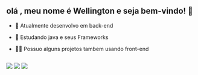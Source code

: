 ## olá , meu nome é Wellington e seja bem-vindo! 👋

- 🔭 Atualmente desenvolvo em back-end
- 🌱 Estudando java e seus Frameworks
- 🐱‍🏍 Possuo alguns projetos tambem usando front-end


  
  ##
 
<div> 
  
 <a href="https://discord.gg/yDbec4DZ" target="_blank"><img src="https://img.shields.io/badge/Discord-7289DA?style=for-the-badge&logo=discord&logoColor=white" target="_blank"></a> 
  <a href = "mailto:wellington.ncampos06@gmail.com"><img src="https://img.shields.io/badge/-Gmail-%23333?style=for-the-badge&logo=gmail&logoColor=white" target="_blank"></a>
  <a href="https://www.linkedin.com/in/wellington-campos-558a3221a/" target="_blank"><img src="https://img.shields.io/badge/-LinkedIn-%230077B5?style=for-the-badge&logo=linkedin&logoColor=white" target="_blank"></a> 
  
</div>
